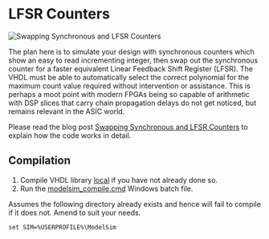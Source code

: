 # LFSR Counters

![Swapping Synchronous and LFSR Counters](./media/LFSR.svg?raw=true "Swapping Synchronous and LFSR Counters")

The plan here is to simulate your design with synchronous counters which show an easy to read incrementing integer, then swap out the synchronous counter for a faster equivalent Linear Feedback Shift Register (LFSR). The VHDL must be able to automatically select the correct polynomial for the maximum count value required without intervention or assistance. This is perhaps a moot point with modern FPGAs being so capable of arithmetic with DSP slices that carry chain propagation delays do not get noticed, but remains relevant in the ASIC world.

Please read the blog post [Swapping Synchronous and LFSR Counters](http://blog.abbey1.org.uk/index.php/technology/swapping-synchronous-and-lfsr-counters) to explain how the code works in detail.

## Compilation

1. Compile VHDL library [local](../Local) if you have not already done so.
2. Run the [modelsim_compile.cmd](modelsim_compile.cmd) Windows batch file.

Assumes the following directory already exists and hence will fail to compile if it does not. Amend to suit your needs.

```batch
set SIM=%USERPROFILE%\ModelSim
```
